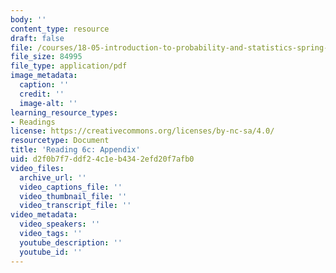 ```yaml
---
body: ''
content_type: resource
draft: false
file: /courses/18-05-introduction-to-probability-and-statistics-spring-2022/mit18_05_s22_class06-prep-c.pdf
file_size: 84995
file_type: application/pdf
image_metadata:
  caption: ''
  credit: ''
  image-alt: ''
learning_resource_types:
- Readings
license: https://creativecommons.org/licenses/by-nc-sa/4.0/
resourcetype: Document
title: 'Reading 6c: Appendix'
uid: d2f0b7f7-ddf2-4c1e-b434-2efd20f7afb0
video_files:
  archive_url: ''
  video_captions_file: ''
  video_thumbnail_file: ''
  video_transcript_file: ''
video_metadata:
  video_speakers: ''
  video_tags: ''
  youtube_description: ''
  youtube_id: ''
---
```

